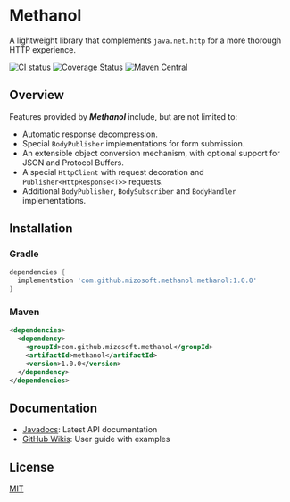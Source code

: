 # Methanol

A lightweight library that complements `java.net.http` for a more thorough HTTP experience.

[![CI status](https://github.com/mizosoft/methanol/workflows/CI/badge.svg)](https://github.com/mizosoft/methanol/actions)
[![Coverage Status](https://coveralls.io/repos/github/mizosoft/methanol/badge.svg)](https://coveralls.io/github/mizosoft/methanol)
[![Maven Central](https://img.shields.io/maven-central/v/com.github.mizosoft.methanol/methanol.svg?label=Maven%20Central)](https://search.maven.org/search?q=g:%22com.github.mizosoft.methanol%22%20AND%20a:%22methanol%22)

## Overview

Features provided by ***Methanol*** include, but are not limited to:

* Automatic response decompression.
* Special `BodyPublisher` implementations for form submission.
* An extensible object conversion mechanism, with optional support for JSON and Protocol Buffers.
* A special `HttpClient` with request decoration and `Publisher<HttpResponse<T>>` requests.
* Additional `BodyPublisher`, `BodySubscriber` and `BodyHandler` implementations.

## Installation

### Gradle

```gradle
dependencies {
  implementation 'com.github.mizosoft.methanol:methanol:1.0.0'
}
```

### Maven

```xml
<dependencies>
  <dependency>
    <groupId>com.github.mizosoft.methanol</groupId>
    <artifactId>methanol</artifactId>
    <version>1.0.0</version>
  </dependency>
</dependencies>
```

## Documentation

* [Javadocs](https://mizosoft.github.io/methanol/1.x/doc/): Latest API documentation
* [GitHub Wikis](https://github.com/mizosoft/methanol/wiki): User guide with examples

## License

[MIT](https://choosealicense.com/licenses/mit/)
